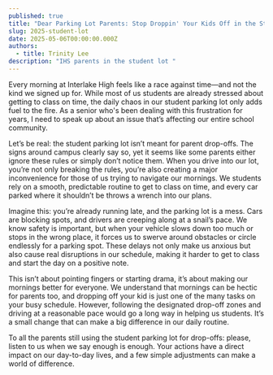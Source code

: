 ```yaml
---
published: true
title: "Dear Parking Lot Parents: Stop Droppin' Your Kids Off in the Student Lot!"
slug: 2025-student-lot
date: 2025-05-06T00:00:00.000Z
authors:
  - title: Trinity Lee
description: "IHS parents in the student lot "
---
```




Every morning at Interlake High feels like a race against time—and not the kind we signed up for. While most of us students are already stressed about getting to class on time, the daily chaos in our student parking lot only adds fuel to the fire. As a senior who's been dealing with this frustration for years, I need to speak up about an issue that’s affecting our entire school community.

Let’s be real: the student parking lot isn’t meant for parent drop-offs. The signs around campus clearly say so, yet it seems like some parents either ignore these rules or simply don’t notice them. When you drive into our lot, you’re not only breaking the rules, you’re also creating a major inconvenience for those of us trying to navigate our mornings. We students rely on a smooth, predictable routine to get to class on time, and every car parked where it shouldn’t be throws a wrench into our plans.

Imagine this: you’re already running late, and the parking lot is a mess. Cars are blocking spots, and drivers are creeping along at a snail’s pace. We know safety is important, but when your vehicle slows down too much or stops in the wrong place, it forces us to swerve around obstacles or circle endlessly for a parking spot. These delays not only make us anxious but also cause real disruptions in our schedule, making it harder to get to class and start the day on a positive note.

This isn’t about pointing fingers or starting drama, it’s about making our mornings better for everyone. We understand that mornings can be hectic for parents too, and dropping off your kid is just one of the many tasks on your busy schedule. However, following the designated drop-off zones and driving at a reasonable pace would go a long way in helping us students. It’s a small change that can make a big difference in our daily routine.

To all the parents still using the student parking lot for drop-offs: please, listen to us when we say enough is enough. Your actions have a direct impact on our day-to-day lives, and a few simple adjustments can make a world of difference.
